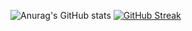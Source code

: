 ![Anurag's GitHub stats](https://github-readme-stats.vercel.app/api?username=anuraghazra&show_icons=true&theme=radical)
[![GitHub Streak](http://github-readme-streak-stats.herokuapp.com?user=Rofernweh&theme=black-ice)](https://git.io/streak-stats)
